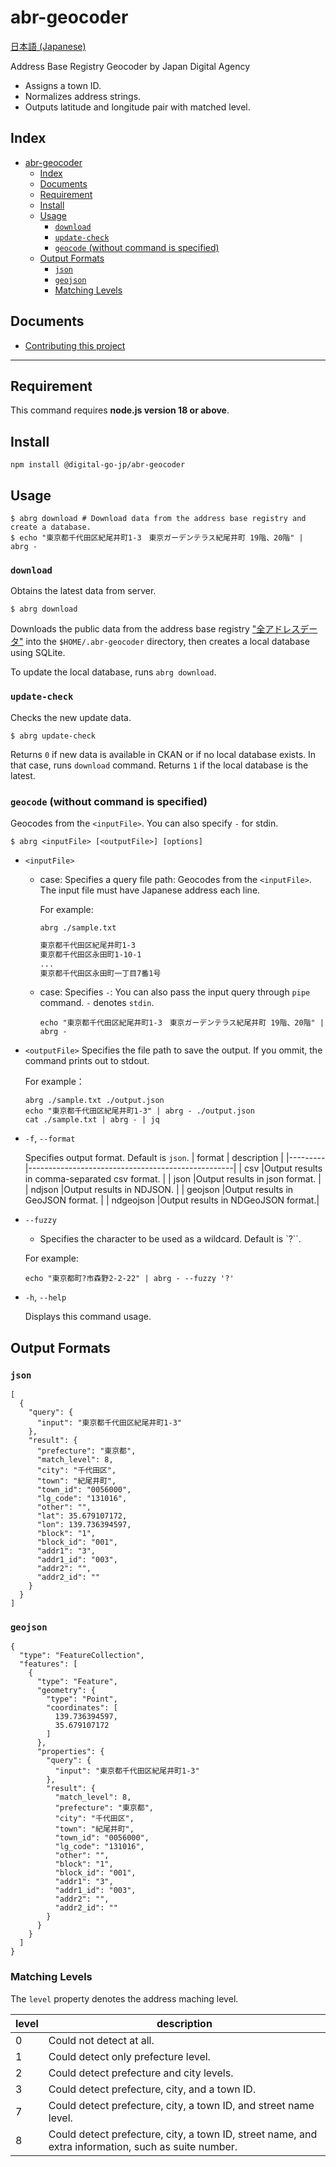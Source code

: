 # abr-geocoder

[日本語 (Japanese)](./README.ja.md)

Address Base Registry Geocoder by Japan Digital Agency
- Assigns a town ID.
- Normalizes address strings.
- Outputs latitude and longitude pair with matched level.

## Index
- [abr-geocoder](#abr-geocoder)
  - [Index](#index)
  - [Documents](#documents)
  - [Requirement](#requirement)
  - [Install](#install)
  - [Usage](#usage)
    - [`download`](#download)
    - [`update-check`](#update-check)
    - [`geocode` (without command is specified)](#geocode-without-command-is-specified)
  - [Output Formats](#output-formats)
    - [`json`](#json)
    - [`geojson`](#geojson)
    - [Matching Levels](#matching-levels)

## Documents
- [Contributing this project](docs/CONTRIBUTING.md)

-------

## Requirement

This command requires **node.js version 18 or above**.

## Install

```
npm install @digital-go-jp/abr-geocoder
```

## Usage

```
$ abrg download # Download data from the address base registry and create a database.
$ echo "東京都千代田区紀尾井町1-3　東京ガーデンテラス紀尾井町 19階、20階" | abrg -
```

### `download`

  Obtains the latest data from server.

  ```
  $ abrg download
  ```

  Downloads the public data from the address base registry ["全アドレスデータ"](https://catalog.registries.digital.go.jp/rc/dataset/ba000001) into the `$HOME/.abr-geocoder` directory,
  then creates a local database using SQLite.

  To update the local database, runs `abrg download`.

### `update-check`

  Checks the new update data.

  ```
  $ abrg update-check
  ```

  Returns `0` if new data is available in CKAN or if no local database exists. In that case, runs `download` command.
  Returns `1` if the local database is the latest.


### `geocode` (without command is specified)

Geocodes from the `<inputFile>`. 
You can also specify `-` for stdin.

```
$ abrg <inputFile> [<outputFile>] [options]
```

- `<inputFile>`
  - case: Specifies a query file path:
    Geocodes from the `<inputFile>`. The input file must have Japanese address each line.

    For example:
    ```
    abrg ./sample.txt
    ```

    ```sample.txt
    東京都千代田区紀尾井町1-3
    東京都千代田区永田町1-10-1
    ...
    東京都千代田区永田町一丁目7番1号
    ```

  - case: Specifies `-`:
    You can also pass the input query through `pipe` command. `-` denotes `stdin`.

    ```
    echo "東京都千代田区紀尾井町1-3　東京ガーデンテラス紀尾井町 19階、20階" | abrg -
    ```

- `<outputFile>`
  Specifies the file path to save the output.
  If you ommit, the command prints out to stdout.

  For example：
  ```
  abrg ./sample.txt ./output.json
  echo "東京都千代田区紀尾井町1-3" | abrg - ./output.json
  cat ./sample.txt | abrg - | jq
  ```

- `-f`, `--format`

  Specifies output format. Default is `json`.
  | format  | description                                               |
  |---------|---------------------------------------------------|
  | csv     |Output results in comma-separated csv format.      |
  | json    |Output results in json format.                     |
  | ndjson  |Output results in NDJSON.    |
  | geojson |Output results in GeoJSON format.                 |
  | ndgeojson  |Output results in NDGeoJSON format.|

- `--fuzzy`
    - Specifies the character to be used as a wildcard. Default is `?``.

  For example:
  ```
  echo "東京都町?市森野2-2-22" | abrg - --fuzzy '?'
  ```
  
- `-h`, `--help`

   Displays this command usage.

## Output Formats

### `json`

```
[
  {
    "query": {
      "input": "東京都千代田区紀尾井町1-3"
    },
    "result": {
      "prefecture": "東京都",
      "match_level": 8,
      "city": "千代田区",
      "town": "紀尾井町",
      "town_id": "0056000",
      "lg_code": "131016",
      "other": "",
      "lat": 35.679107172,
      "lon": 139.736394597,
      "block": "1",
      "block_id": "001",
      "addr1": "3",
      "addr1_id": "003",
      "addr2": "",
      "addr2_id": ""
    }
  }
]
```

### `geojson`

```
{
  "type": "FeatureCollection",
  "features": [
    {
      "type": "Feature",
      "geometry": {
        "type": "Point",
        "coordinates": [
          139.736394597,
          35.679107172
        ]
      },
      "properties": {
        "query": {
          "input": "東京都千代田区紀尾井町1-3"
        },
        "result": {
          "match_level": 8,
          "prefecture": "東京都",
          "city": "千代田区",
          "town": "紀尾井町",
          "town_id": "0056000",
          "lg_code": "131016",
          "other": "",
          "block": "1",
          "block_id": "001",
          "addr1": "3",
          "addr1_id": "003",
          "addr2": "",
          "addr2_id": ""
        }
      }
    }
  ]
}
```

### Matching Levels

The `level` property denotes the address maching level. 

| level | description |
|-------|-------------|
| 0 | Could not detect at all. |
| 1 | Could detect only prefecture level. |
| 2 | Could detect prefecture and city levels. |
| 3 | Could detect prefecture, city, and a town ID. |
| 7 | Could detect prefecture, city, a town ID, and street name level. |
| 8 | Could detect prefecture, city, a town ID, street name, and extra information, such as suite number. |
